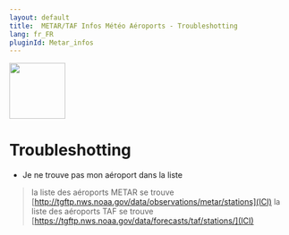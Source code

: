 ```yaml
---
layout: default
title:  METAR/TAF Infos Météo Aéroports - Troubleshotting
lang: fr_FR
pluginId: Metar_infos
---
```


<img src="{{site.baseurl}}/plugin-Metar_infos/{{site.img}}/Metar_infos_icon.png" class="pluginLogo" width="100" />

# Troubleshotting

- Je ne trouve pas mon aéroport dans la liste

> la liste des aéroports METAR se trouve [http://tgftp.nws.noaa.gov/data/observations/metar/stations](ICI)
> la liste des aéroports TAF se trouve [https://tgftp.nws.noaa.gov/data/forecasts/taf/stations/](ICI)

